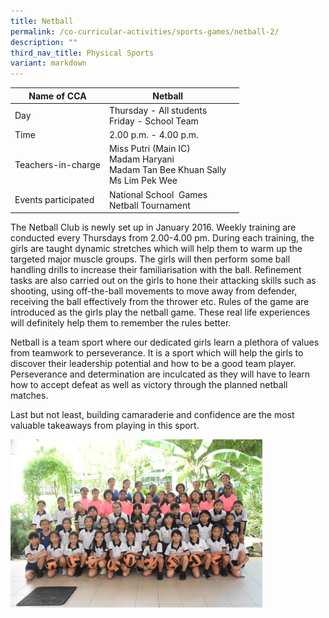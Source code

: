 ```yaml
---
title: Netball
permalink: /co-curricular-activities/sports-games/netball-2/
description: ""
third_nav_title: Physical Sports
variant: markdown
---
```

|Name of CCA |Netball|  |
| -------- | ---------- | --------------- |
|Day |Thursday - All students &nbsp;<br>Friday - School Team   | 
| Time |2.00 p.m. - 4.00 p.m.  
|Teachers-in-charge |Miss Putri (Main IC) <br>Madam Haryani<br>Madam Tan Bee Khuan Sally<br>Ms Lim Pek Wee
|Events participated    |National School&nbsp; Games<br>Netball Tournament



<p style="box-sizing: inherit; font-size: 1em;">The Netball Club is newly set up in January 2016. Weekly training are conducted every Thursdays from 2.00-4.00 pm.&nbsp;During each training, the girls are taught dynamic stretches which will help them to warm up the targeted major muscle groups. The girls will then perform some ball handling drills to increase their familiarisation with the ball. Refinement tasks are also carried out on the girls to hone their attacking skills such as shooting, using off-the-ball movements to move away from defender, receiving the ball effectively from the thrower etc. Rules of the game are introduced as the girls play the netball game. These real life experiences will definitely help them to remember the rules better.

Netball is a team sport where our dedicated girls learn a plethora of values from teamwork to perseverance. It is a sport which will help the girls to discover their leadership potential and how to be a good team player. Perseverance and determination are inculcated as they will have to learn how to accept defeat as well as victory through the planned netball matches.

Last but not least, building camaraderie and confidence are the most valuable takeaways from playing in this sport.</p>

<img src="/images/CoCurricularActivities/Netball/Netball_2024.jpg" style="width:80%">